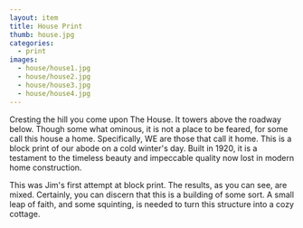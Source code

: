 ```yaml
---
layout: item
title: House Print
thumb: house.jpg
categories:
  - print
images:
  - house/house1.jpg
  - house/house2.jpg
  - house/house3.jpg
  - house/house4.jpg
---
```




Cresting the hill you come upon The House. It towers above the roadway below. Though some what ominous, it is not a place to be feared, for some call this house a home. Specifically, WE are those that call it home. This is a block print of our abode on a cold winter's day. Built in 1920, it is a testament to the timeless beauty and impeccable quality now lost in modern home construction.

This was Jim's first attempt at block print. The results, as you can see, are mixed. Certainly, you can discern that this is a building of some sort. A small leap of faith, and some squinting, is needed to turn this structure into a cozy cottage.

